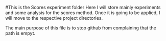 #This is the Scores experiment folder
Here I will store mainly experiments and some analysis for the scores method. Once it is going to be applied, I will move to the respective project directories.

The main purpose of this file is to stop github from complaining that the path is empyt.
